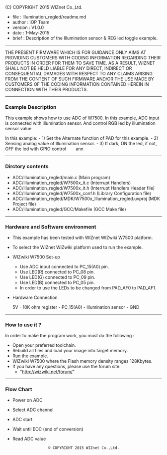 (C) COPYRIGHT 2015 WIZnet Co.,Ltd.

  * file : Illumination_regled/readme.md
  * author : IOP Team
  * version : V1.0.0
  * date : 1-May-2015
  * brief : Description of the Illumination sensor & REG led toggle example.

---

THE PRESENT FIRMWARE WHICH IS FOR GUIDANCE ONLY AIMS AT PROVIDING CUSTOMERS WITH CODING INFORMATION REGARDING THEIR PRODUCTS IN ORDER FOR THEM TO SAVE TIME. AS A RESULT, WIZNET SHALL NOT BE HELD LIABLE FOR ANY DIRECT, INDIRECT OR CONSEQUENTIAL DAMAGES WITH RESPECT TO ANY CLAIMS ARISING FROM THE CONTENT OF SUCH FIRMWARE AND/OR THE USE MADE BY CUSTOMERS OF THE CODING INFORMATION CONTAINED HEREIN IN CONNECTION WITH THEIR PRODUCTS.

---

### Example Description

This example shows how to use ADC of W7500. In this example, ADC input is connected with illumination sensor. And control RGB led by illumination sensor value.

In this example: - 1) Set the Alternate function of PAD for this example. - 2) Sensing analog value of Illumination sensor. - 3) If dark, ON the led, if not, OFF the led with GPIO control &nbsp; &nbsp; &nbsp; &nbsp;ann

---

### Dirctory contents

  * ADC/Illumination_regled/main.c (Main program)
  * ADC/Illumination_regled/W7500x_it.c (Interrupt Handlers)
  * ADC/Illumination_regled/W7500x_it.h (Interrupt Handlers Header file)
  * ADC/Illumination_regled/W7500x_conf.h (Library Configuration file)
  * ADC/Illumination_regled/MDK/W7500x_Illumination_regled.uvproj (MDK Project file)
  * ADC/Illumination_regled/GCC/Makefile (GCC Make file)
  
---

### Hardware and Software environment

  * This example has been tested with WIZnet WIZwiki W7500 platform.
  * To select the WIZnet WIZwiki platform used to run the example.

  * WIZwiki W7500 Set-up

    * Use ADC input connected to PC_15(A0) pin.
    * Use LED(R) connected to PC_08 pin.
    * Use LED(G) connected to PC_09 pin.
    * Use LED(B) connected to PC_05 pin.
    * In order to use the LEDs to be changed from PAD_AF0 to PAD_AF1.
  * Hardware Connection

    5V - 10K ohm register - PC_15(A0) - Illumination sensor - GND
    
---

### How to use it ?

In order to make the program work, you must do the following :

   * Open your preferred toolchain.
   * Rebuild all files and load your image into target memory.
   * Run the example.
   * WIZwiki W7500 where the Flash memory density ranges 128Kbytes.
   * If you have any questions, please use the forum site.
     * "http://wizwiki.net/forum/"

---

### Flow Chart

  * Power on ADC
  * Select ADC channel
  * ADC start
  * Wait until EOC (end of conversion)
  * Read ADC value
  
                  
                        © COPYRIGHT 2015 WIZnet Co.,Ltd. 


